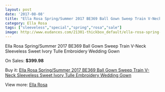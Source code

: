 ```yaml
---
layout: post
date: '2017-08-08'
title: "Ella Rosa Spring/Summer 2017 BE369 Ball Gown Sweep Train V-Neck Sleeveless Sweet Ivory Tulle Embroidery Wedding Gown"
category: Ella Rosa
tags: ["sleeveless","special","spring","rosa","sale"]
image: http://www.eudances.com/21301-thickbox_default/ella-rosa-spring-summer-2017-be369-ball-gown-sweep-train-v-neck-sleeveless-sweet-ivory-tulle-embroidery-wedding-gown.jpg
---
```

Ella Rosa Spring/Summer 2017 BE369 Ball Gown Sweep Train V-Neck Sleeveless Sweet Ivory Tulle Embroidery Wedding Gown

On Sales: **$399.98**
<a href="https://www.eudances.com/en/ella-rosa/6499-ella-rosa-spring-summer-2017-be369-ball-gown-sweep-train-v-neck-sleeveless-sweet-ivory-tulle-embroidery-wedding-gown.html"><amp-img layout="responsive" width="600" height="600" src="//www.eudances.com/21301-thickbox_default/ella-rosa-spring-summer-2017-be369-ball-gown-sweep-train-v-neck-sleeveless-sweet-ivory-tulle-embroidery-wedding-gown.jpg" alt="Ella Rosa Spring/Summer 2017 BE369 Ball Gown Sweep Train V-Neck Sleeveless Sweet Ivory Tulle Embroidery Wedding Gown 0" /></a>
<a href="https://www.eudances.com/en/ella-rosa/6499-ella-rosa-spring-summer-2017-be369-ball-gown-sweep-train-v-neck-sleeveless-sweet-ivory-tulle-embroidery-wedding-gown.html"><amp-img layout="responsive" width="600" height="600" src="//www.eudances.com/21306-thickbox_default/ella-rosa-spring-summer-2017-be369-ball-gown-sweep-train-v-neck-sleeveless-sweet-ivory-tulle-embroidery-wedding-gown.jpg" alt="Ella Rosa Spring/Summer 2017 BE369 Ball Gown Sweep Train V-Neck Sleeveless Sweet Ivory Tulle Embroidery Wedding Gown 1" /></a>
<a href="https://www.eudances.com/en/ella-rosa/6499-ella-rosa-spring-summer-2017-be369-ball-gown-sweep-train-v-neck-sleeveless-sweet-ivory-tulle-embroidery-wedding-gown.html"><amp-img layout="responsive" width="600" height="600" src="//www.eudances.com/21305-thickbox_default/ella-rosa-spring-summer-2017-be369-ball-gown-sweep-train-v-neck-sleeveless-sweet-ivory-tulle-embroidery-wedding-gown.jpg" alt="Ella Rosa Spring/Summer 2017 BE369 Ball Gown Sweep Train V-Neck Sleeveless Sweet Ivory Tulle Embroidery Wedding Gown 2" /></a>
<a href="https://www.eudances.com/en/ella-rosa/6499-ella-rosa-spring-summer-2017-be369-ball-gown-sweep-train-v-neck-sleeveless-sweet-ivory-tulle-embroidery-wedding-gown.html"><amp-img layout="responsive" width="600" height="600" src="//www.eudances.com/21304-thickbox_default/ella-rosa-spring-summer-2017-be369-ball-gown-sweep-train-v-neck-sleeveless-sweet-ivory-tulle-embroidery-wedding-gown.jpg" alt="Ella Rosa Spring/Summer 2017 BE369 Ball Gown Sweep Train V-Neck Sleeveless Sweet Ivory Tulle Embroidery Wedding Gown 3" /></a>
<a href="https://www.eudances.com/en/ella-rosa/6499-ella-rosa-spring-summer-2017-be369-ball-gown-sweep-train-v-neck-sleeveless-sweet-ivory-tulle-embroidery-wedding-gown.html"><amp-img layout="responsive" width="600" height="600" src="//www.eudances.com/21303-thickbox_default/ella-rosa-spring-summer-2017-be369-ball-gown-sweep-train-v-neck-sleeveless-sweet-ivory-tulle-embroidery-wedding-gown.jpg" alt="Ella Rosa Spring/Summer 2017 BE369 Ball Gown Sweep Train V-Neck Sleeveless Sweet Ivory Tulle Embroidery Wedding Gown 4" /></a>
<a href="https://www.eudances.com/en/ella-rosa/6499-ella-rosa-spring-summer-2017-be369-ball-gown-sweep-train-v-neck-sleeveless-sweet-ivory-tulle-embroidery-wedding-gown.html"><amp-img layout="responsive" width="600" height="600" src="//www.eudances.com/21302-thickbox_default/ella-rosa-spring-summer-2017-be369-ball-gown-sweep-train-v-neck-sleeveless-sweet-ivory-tulle-embroidery-wedding-gown.jpg" alt="Ella Rosa Spring/Summer 2017 BE369 Ball Gown Sweep Train V-Neck Sleeveless Sweet Ivory Tulle Embroidery Wedding Gown 5" /></a>

Buy it: [Ella Rosa Spring/Summer 2017 BE369 Ball Gown Sweep Train V-Neck Sleeveless Sweet Ivory Tulle Embroidery Wedding Gown](https://www.eudances.com/en/ella-rosa/6499-ella-rosa-spring-summer-2017-be369-ball-gown-sweep-train-v-neck-sleeveless-sweet-ivory-tulle-embroidery-wedding-gown.html "Ella Rosa Spring/Summer 2017 BE369 Ball Gown Sweep Train V-Neck Sleeveless Sweet Ivory Tulle Embroidery Wedding Gown")

View more: [Ella Rosa](https://www.eudances.com/en/102-ella-rosa "Ella Rosa")